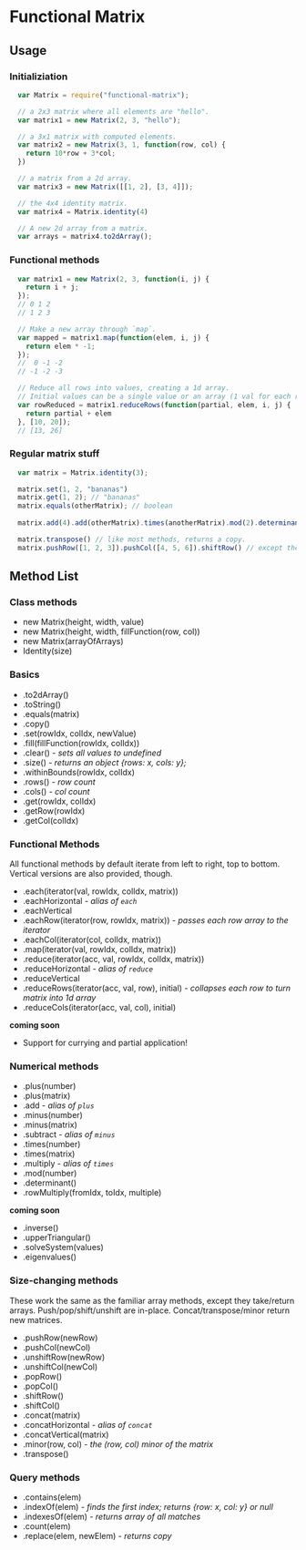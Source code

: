 # Functional Matrix

## Usage

### Initializiation
```javascript
  var Matrix = require("functional-matrix");

  // a 2x3 matrix where all elements are "hello".
  var matrix1 = new Matrix(2, 3, "hello");

  // a 3x1 matrix with computed elements.
  var matrix2 = new Matrix(3, 1, function(row, col) {
    return 10*row + 3*col;
  })

  // a matrix from a 2d array.
  var matrix3 = new Matrix([[1, 2], [3, 4]]);

  // the 4x4 identity matrix.
  var matrix4 = Matrix.identity(4)

  // A new 2d array from a matrix.
  var arrays = matrix4.to2dArray();
```

### Functional methods

```javascript
  var matrix1 = new Matrix(2, 3, function(i, j) {
    return i + j;
  });
  // 0 1 2
  // 1 2 3

  // Make a new array through `map`.
  var mapped = matrix1.map(function(elem, i, j) {
    return elem * -1;
  });
  //  0 -1 -2
  // -1 -2 -3

  // Reduce all rows into values, creating a 1d array.
  // Initial values can be a single value or an array (1 val for each row).
  var rowReduced = matrix1.reduceRows(function(partial, elem, i, j) {
    return partial + elem
  }, [10, 20]); 
  // [13, 26]
```

### Regular matrix stuff

```javascript
  var matrix = Matrix.identity(3);

  matrix.set(1, 2, "bananas")
  matrix.get(1, 2); // "bananas"
  matrix.equals(otherMatrix); // boolean
  
  matrix.add(4).add(otherMatrix).times(anotherMatrix).mod(2).determinant()

  matrix.transpose() // like most methods, returns a copy.
  matrix.pushRow([1, 2, 3]).pushCol([4, 5, 6]).shiftRow() // except these, for parity with standard array methods.
```

## Method List

### Class methods
- new Matrix(height, width, value)
- new Matrix(height, width, fillFunction(row, col))
- new Matrix(arrayOfArrays)
- Identity(size)

### Basics
- .to2dArray()
- .toString()
- .equals(matrix)
- .copy()
- .set(rowIdx, colIdx, newValue)
- .fill(fillFunction(rowIdx, colIdx))
- .clear() - *sets all values to undefined*
- .size() - *returns an object {rows: x, cols: y};*
- .withinBounds(rowIdx, colIdx)
- .rows() - *row count*
- .cols() - *col count*
- .get(rowIdx, colIdx)
- .getRow(rowIdx)
- .getCol(colIdx)

### Functional Methods
All functional methods by default iterate from left to right, top to bottom.  Vertical versions are also provided, though.

- .each(iterator(val, rowIdx, colIdx, matrix))
- .eachHorizontal - *alias of `each`*
- .eachVertical
- .eachRow(iterator(row, rowIdx, matrix)) - *passes each row array to the iterator*
- .eachCol(iterator(col, colIdx, matrix))
- .map(iterator(val, rowIdx, colIdx, matrix))
- .reduce(iterator(acc, val, rowIdx, colIdx, matrix))
- .reduceHorizontal - *alias of `reduce`*
- .reduceVertical
- .reduceRows(iterator(acc, val, row), initial) - *collapses each row to turn matrix into 1d array*
- .reduceCols(iterator(acc, val, col), initial)

__coming soon__
- Support for currying and partial application!

### Numerical methods

- .plus(number)
- .plus(matrix)
- .add - *alias of `plus`*
- .minus(number)
- .minus(matrix)
- .subtract - *alias of `minus`*
- .times(number)
- .times(matrix)
- .multiply - *alias of `times`*
- .mod(number)
- .determinant()
- .rowMultiply(fromIdx, toIdx, multiple)

__coming soon__
- .inverse()
- .upperTriangular()
- .solveSystem(values)
- .eigenvalues()


### Size-changing methods
These work the same as the familiar array methods, except they take/return arrays. Push/pop/shift/unshift are in-place.  Concat/transpose/minor return new matrices.

- .pushRow(newRow)
- .pushCol(newCol)
- .unshiftRow(newRow)
- .unshiftCol(newCol)
- .popRow()
- .popCol()
- .shiftRow()
- .shiftCol()
- .concat(matrix)
- .concatHorizontal - *alias of `concat`*
- .concatVertical(matrix)
- .minor(row, col) - *the (row, col) minor of the matrix*
- .transpose()

### Query methods

- .contains(elem)
- .indexOf(elem) - *finds the first index; returns {row: x, col: y} or null*
- .indexesOf(elem) - *returns array of all matches*
- .count(elem)
- .replace(elem, newElem) - *returns copy*






